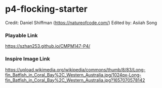 # p4-flocking-starter

Credit: Daniel Shiffman (https://natureofcode.com/)
Edited by: Asiiah Song

### Playable Link
https://szhan253.github.io/CMPM147-P4/

### Inspire Image Link
https://upload.wikimedia.org/wikipedia/commons/thumb/8/83/Long-fin_Batfish_in_Coral_Bay%2C_Western_Australia.jpg/1024px-Long-fin_Batfish_in_Coral_Bay%2C_Western_Australia.jpg?1657070578142
